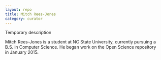 ```yaml
---
layout: repo
title: Mitch Rees-Jones
category: curator
---
```


Temporary description

Mitch Rees-Jones is a student at NC State University, currently pursuing a B.S. in Computer Science.
He began work on the Open Science repository in January 2015.
